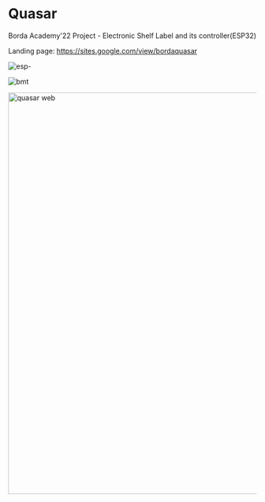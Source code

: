 # Quasar
Borda Academy'22 Project - Electronic Shelf Label and its controller(ESP32)

Landing page: https://sites.google.com/view/bordaquasar

![esp-](https://user-images.githubusercontent.com/99442421/189487849-fb77b45d-d54d-427e-b872-c8bfce0a84f9.jpeg)

![bmt](https://user-images.githubusercontent.com/99442421/189494269-da95c5a1-7fa2-4724-8751-6fd10199872b.jpeg)


<img width="814" alt="quasar web" src="https://user-images.githubusercontent.com/99442421/189488090-c8158dff-3f19-4949-9843-661b8158a6b8.png">

